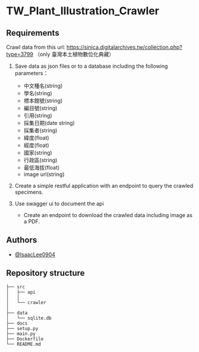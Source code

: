 # TW_Plant_Illustration_Crawler
## Requirements
Crawl data from this url: https://sinica.digitalarchives.tw/collection.php?type=3799 （only 臺灣本土植物數位化典藏）

1. Save data as json files or to a database including the following parameters：
    * 中文種名(string)
    * 學名(string)
    * 標本館號(string)
    * 編目號(string)
    * 引用(string)
    * 採集日期(date string)
    * 採集者(string)
    * 緯度(float)
    * 經度(float)
    * 國家(string)
    * 行政區(string)
    * 最低海拔(float)
    * image url(string)

2. Create a simple restful application with an endpoint to query the crawled specimens.

3. Use swagger ui to document the api
    -   Create an endpoint to download the crawled data including image as a PDF.

## Authors 
- [@IsaacLee0904](https://github.com/IsaacLee0904)

## Repository structure
```
├── src
│   ├── api                    
│   │       
│   └── crawler
│ 
├── data                    
│   └── sqlite.db           
├── docs
├── setup.py
├── main.py                 
├── Dockerfile              
└── README.md               
```